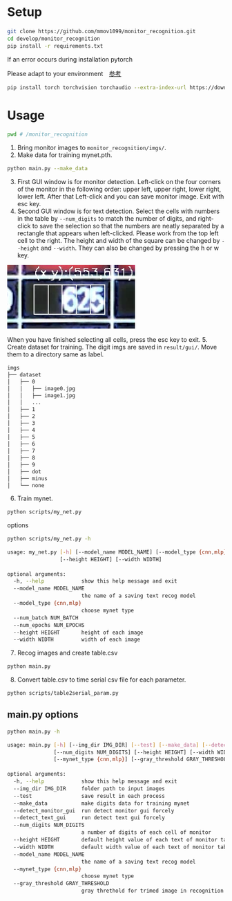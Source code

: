 # Setup
```bash
git clone https://github.com/mmov1099/monitor_recognition.git
cd develop/monitor_recognition
pip install -r requirements.txt
```
If an error occurs during installation pytorch

Please adapt to your environment　[参考](https://pytorch.org/get-started/locally/)
```bash
pip install torch torchvision torchaudio --extra-index-url https://download.pytorch.org/whl/cu116
```
# Usage
```bash
pwd # /monitor_recognition
```
1. Bring monitor images to `monitor_recognition/imgs/`.
2. Make data for training mynet.pth.
```bash
python main.py --make_data
```
3. First GUI window is for monitor detection. Left-click on the four corners of the monitor in the following order: upper left, upper right, lower right, lower left. After that Left-click and you can save monitor image. Exit with esc key.
4. Second GUI window is for text detection. Select the cells with numbers in the table by `--num_digits` to match the number of digits, and right-click to save the selection so that the numbers are neatly separated by a rectangle that appears when left-clicked. Please work from the top left cell to the right. The height and width of the square can be changed by `--height` and `--width`. They can also be changed by pressing the h or w key.

![sample](./sample/sample.png)

When you have finished selecting all cells, press the esc key to exit.
5. Create dataset for training. The digit imgs are saved in `result/gui/`. Move them to a directory same as label.
```
imgs
├── dataset
│   ├── 0
│   │   ├── image0.jpg
│   │   ├── image1.jpg
│   │   ...
│   ├── 1
│   ├── 2
│   ├── 3
│   ├── 4
│   ├── 5
│   ├── 6
│   ├── 7
│   ├── 8
│   ├── 9
│   ├── dot
│   ├── minus
│   └── none

```
6. Train mynet.
```bash
python scripts/my_net.py
```
options
```bash
python scripts/my_net.py -h
```
```bash
usage: my_net.py [-h] [--model_name MODEL_NAME] [--model_type {cnn,mlp}] [--num_batch NUM_BATCH] [--num_epochs NUM_EPOCHS]
                 [--height HEIGHT] [--width WIDTH]

optional arguments:
  -h, --help            show this help message and exit
  --model_name MODEL_NAME
                        the name of a saving text recog model
  --model_type {cnn,mlp}
                        choose mynet type
  --num_batch NUM_BATCH
  --num_epochs NUM_EPOCHS
  --height HEIGHT       height of each image
  --width WIDTH         width of each image
```
7. Recog images and create table.csv
```bash
python main.py
```
8. Convert table.csv to time serial csv file for each parameter.
```bash
python scripts/table2serial_param.py
```
## main.py options
```bash
python main.py -h
```
```bash
usage: main.py [-h] [--img_dir IMG_DIR] [--test] [--make_data] [--detect_monitor_gui] [--detect_text_gui]
               [--num_digits NUM_DIGITS] [--height HEIGHT] [--width WIDTH] [--model_name MODEL_NAME]
               [--mynet_type {cnn,mlp}] [--gray_threshold GRAY_THRESHOLD]

optional arguments:
  -h, --help            show this help message and exit
  --img_dir IMG_DIR     folder path to input images
  --test                save result in each process
  --make_data           make digits data for training mynet
  --detect_monitor_gui  run detect monitor gui forcely
  --detect_text_gui     run detect text gui forcely
  --num_digits NUM_DIGITS
                        a number of digits of each cell of monitor
  --height HEIGHT       default height value of each text of monitor table
  --width WIDTH         default width value of each text of monitor table
  --model_name MODEL_NAME
                        the name of a saving text recog model
  --mynet_type {cnn,mlp}
                        choose mynet type
  --gray_threshold GRAY_THRESHOLD
                        gray threthold for trimed image in recognition text
```
